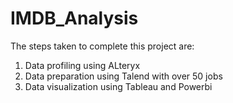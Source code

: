 # IMDB_Analysis

The steps taken to complete this project are:
1. Data profiling using ALteryx
2. Data preparation using Talend with over 50 jobs
3. Data visualization using Tableau and Powerbi


